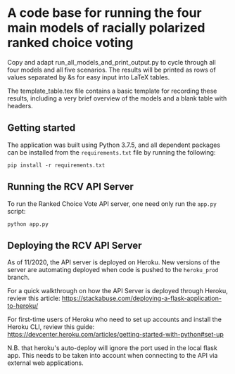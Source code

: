 # A code base for running the four main models of racially polarized ranked choice voting

Copy and adapt run_all_models_and_print_output.py to cycle through all four models and all five scenarios. The results will be printed as rows of values separated by &s for easy input into LaTeX tables.

The template_table.tex file contains a basic template for recording these results, including a very brief overview of the models and a blank table with headers.

## Getting started

The application was built using Python 3.7.5, and all dependent packages can be installed from the `requirements.txt` file by running the following:

```
pip install -r requirements.txt
```

## Running the RCV API Server

To run the Ranked Choice Vote API server, one need only run the `app.py` script:

```
python app.py
```

## Deploying the RCV API Server

As of 11/2020, the API server is deployed on Heroku. New versions of the server are automating deployed when code is pushed to the `heroku_prod` branch.

For a quick walkthrough on how the API Server is deployed through Heroku, review this article: https://stackabuse.com/deploying-a-flask-application-to-heroku/

For first-time users of Heroku who need to set up accounts and install the Heroku CLI, review this guide: https://devcenter.heroku.com/articles/getting-started-with-python#set-up

N.B. that heroku's auto-deploy will ignore the port used in the local flask app. This needs to be taken into account when connecting to the API via external web applications.
